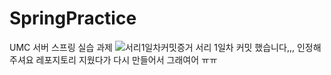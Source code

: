 # SpringPractice
UMC 서버 스프링 실습 과제
![서리1일차커밋증거](https://user-images.githubusercontent.com/87434861/140081195-acd853f1-55cb-4141-8ee6-8a21c34d02e1.PNG)
서리 1일차 커밋 했습니다,,, 인정해주셔요 레포지토리 지웠다가 다시 만들어서 그래여어 ㅠㅠ
